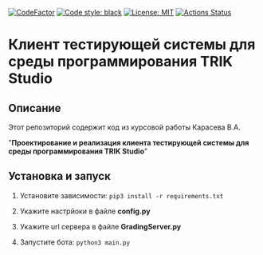 [![CodeFactor](https://www.codefactor.io/repository/github/pupsen-vupsen/trik-testsys-telegram-client/badge)](https://www.codefactor.io/repository/github/pupsen-vupsen/trik-testsys-telegram-client)
<a href="https://github.com/Pupsen-Vupsen/trik-testsys-telegram-client/"><img alt="Code style: black" src="https://img.shields.io/badge/code%20style-black-000000.svg"></a>
<a href="https://github.com/Pupsen-Vupsen/trik-testsys-telegram-client/blob/master/LICENSE"><img alt="License: MIT" src="https://black.readthedocs.io/en/stable/_static/license.svg"></a>
<a href="https://github.com/Pupsen-Vupsen/trik-testsys-telegram-client/actions"><img alt="Actions Status" src="https://github.com/Pupsen-Vupsen/trik-testsys-telegram-client/actions/workflows/lint.yml/badge.svg"></a>
# Клиент тестирующей системы для среды программирования TRIK Studio

## Описание
Этот репозиторий содержит код из курсовой работы Карасева В.А. 

"**Проектирование и реализация клиента тестирующей системы для среды программирования TRIK Studio**"

## Установка и запуск

1. Установите зависимости:
``pip3 install -r requirements.txt``

2. Укажите настрйоки в файле **config.py**

3. Укажите url сервера в файле **GradingServer.py**

4. Запустите бота:
``python3 main.py`` 

